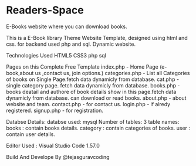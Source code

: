 # Readers-Space
E-Books website where you can download books.

This is a E-Book library Theme Website Template, designed using html and css. for backend used php and sql. Dynamic website.

Technologies Used
HTML5
CSS3
php
sql

Pages on this Complete Free Template
index.php - Home Page (e-book,about us ,contact us, join options.)
categories.php - List all Categories of books on Single Page.fetch data dynamicly from database.
cat.php - single category page. fetch data dynamicly from database.
books.php - books deatail and authore of book details show in this page.fetch data dynamicly from database. can download or read books.
about.php - about website and team. 
contact.php - for contact us.
login.php - if alredy registered.
signup.php - for registration.

Databse Details:
databse used: mysql
Number of tables: 3
table names:
  books : contain books details.
  category : contain categories of books.
  user : contain user details.


Editor Used : Visual Studio Code 1.57.0

Build And Develope By @tejasguravcoding
